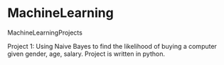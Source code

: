 # MachineLearning
MachineLearningProjects

Project 1: Using Naive Bayes to find the likelihood of buying a computer given gender, age, salary. Project is written in python.
